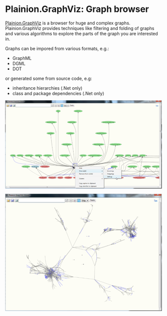 
# Plainion.GraphViz: Graph browser

[Plainion.GraphViz](http://plainionist.github.io/Plainion.GraphViz/) is a browser for huge and complex graphs.
Plainion.GraphViz provides techniques like filtering and folding of graphs and various algorithms to explore the 
parts of the graph you are interested in. 

Graphs can be impored from various formats, e.g.:

- GraphML
- DGML
- DOT

or generated some from source code, e.g:

- inheritance hierarchies (.Net only)
- class and package dependencies (.Net only)

![](docs/Screenshots/Overview.png)

![](docs/Screenshots/Galaxy.1.png)

